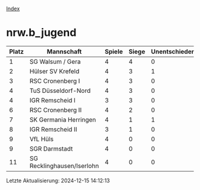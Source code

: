 [Index](./README.md)

# nrw.b_jugend

| Platz |  Mannschaft |  Spiele |  Siege |  Unentschieden |  Niederlagen |  Tore |  Differenz |  Punkte | 
| --- |  --- |  --- |  --- |  --- |  --- |  --- |  --- |  --- |  
|  1 |   SG Walsum / Gera |   4 |   4 |   0 |   0 |   24:9 |   15 |   12 |  
|  2 |   Hülser SV Krefeld |   4 |   3 |   1 |   0 |   20:10 |   10 |   10 |  
|  3 |   RSC Cronenberg I |   4 |   3 |   0 |   1 |   34:6 |   28 |   9 |  
|  4 |   TuS Düsseldorf-Nord |   4 |   3 |   0 |   1 |   19:7 |   12 |   9 |  
|  4 |   IGR Remscheid I |   3 |   3 |   0 |   0 |   14:2 |   12 |   9 |  
|  6 |   RSC Cronenberg II |   4 |   2 |   0 |   2 |   9:14 |   -5 |   6 |  
|  7 |   SK Germania Herringen |   4 |   1 |   1 |   2 |   11:19 |   -8 |   4 |  
|  8 |   IGR Remscheid II |   3 |   1 |   0 |   2 |   7:21 |   -14 |   3 |  
|  9 |   VfL Hüls |   4 |   0 |   0 |   4 |   4:15 |   -11 |   0 |  
|  9 |   SGR Darmstadt |   4 |   0 |   0 |   4 |   5:16 |   -11 |   0 |  
|  11 |   SG Recklinghausen/Iserlohn |   4 |   0 |   0 |   4 |   10:38 |   -28 |   0 |  


Letzte Aktualisierung: 2024-12-15 14:12:13